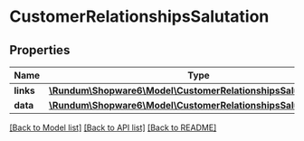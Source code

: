 # CustomerRelationshipsSalutation

## Properties
Name | Type | Description | Notes
------------ | ------------- | ------------- | -------------
**links** | [**\Rundum\Shopware6\Model\CustomerRelationshipsSalutationLinks**](CustomerRelationshipsSalutationLinks.md) |  | [optional] 
**data** | [**\Rundum\Shopware6\Model\CustomerRelationshipsSalutationData**](CustomerRelationshipsSalutationData.md) |  | [optional] 

[[Back to Model list]](../../README.md#documentation-for-models) [[Back to API list]](../../README.md#documentation-for-api-endpoints) [[Back to README]](../../README.md)

